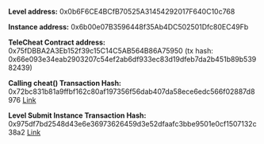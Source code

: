 **Level address:** 0x0b6F6CE4BCfB70525A31454292017F640C10c768

**Instance address:** 0x6b00e07B3596448f35Ab4DC502501Dfc80EC49Fb

**TeleCheat Contract address:** 0x75fDBBA2A3Eb152f39c15C14C5AB564B86A75950
(tx hash: 0x66e093e34eab2903207c54ef2ab6df933ec83d19dfeb7da2b451b89b53982439)

**Calling cheat() Transaction Hash:** 0x72bc831b81a9ffbf162c80af197356f56dab407da58ece6edc566f02887d8976 [Link](https://rinkeby.etherscan.io/tx/0x72bc831b81a9ffbf162c80af197356f56dab407da58ece6edc566f02887d8976)

**Level Submit Instance Transaction Hash:** 0x975df7bd2548d43e6e36973626459d3e52dfaafc3bbe9501e0cf1507132c38a2 [Link](https://rinkeby.etherscan.io/tx/0x975df7bd2548d43e6e36973626459d3e52dfaafc3bbe9501e0cf1507132c38a2)

